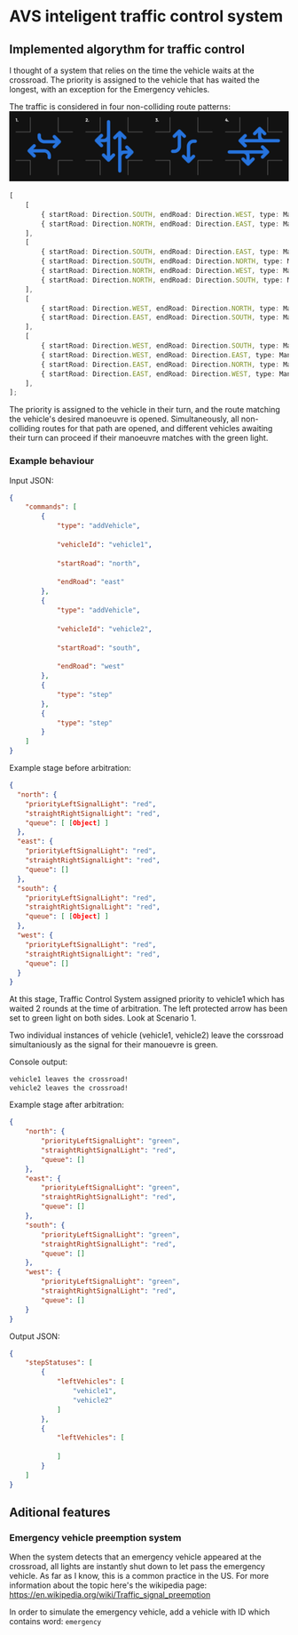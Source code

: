 # AVS inteligent traffic control system

## Implemented algorythm for traffic control

I thought of a system that relies on the time the vehicle waits at the crossroad.
The priority is assigned to the vehicle that has waited the longest, with an exception for the Emergency vehicles.

The traffic is considered in four non-colliding route patterns:
![alt text](scenarios.jpg)

```ts
[
    [
        { startRoad: Direction.SOUTH, endRoad: Direction.WEST, type: Manoeuvres.LEFTTURN },
        { startRoad: Direction.NORTH, endRoad: Direction.EAST, type: Manoeuvres.LEFTTURN },
    ],
    [
        { startRoad: Direction.SOUTH, endRoad: Direction.EAST, type: Manoeuvres.RIGHTTURN },
        { startRoad: Direction.SOUTH, endRoad: Direction.NORTH, type: Manoeuvres.STRAIGHT },
        { startRoad: Direction.NORTH, endRoad: Direction.WEST, type: Manoeuvres.RIGHTTURN },
        { startRoad: Direction.NORTH, endRoad: Direction.SOUTH, type: Manoeuvres.STRAIGHT },
    ],
    [
        { startRoad: Direction.WEST, endRoad: Direction.NORTH, type: Manoeuvres.LEFTTURN },
        { startRoad: Direction.EAST, endRoad: Direction.SOUTH, type: Manoeuvres.LEFTTURN },
    ],
    [
        { startRoad: Direction.WEST, endRoad: Direction.SOUTH, type: Manoeuvres.RIGHTTURN },
        { startRoad: Direction.WEST, endRoad: Direction.EAST, type: Manoeuvres.STRAIGHT },
        { startRoad: Direction.EAST, endRoad: Direction.NORTH, type: Manoeuvres.RIGHTTURN },
        { startRoad: Direction.EAST, endRoad: Direction.WEST, type: Manoeuvres.STRAIGHT },
    ],
];
```

The priority is assigned to the vehicle in their turn, and the route matching the vehicle's desired manoeuvre is opened. Simultaneously, all non-colliding routes for that path are opened, and different vehicles awaiting their turn can proceed if their manoeuvre matches with the green light.

### Example behaviour

Input JSON:

```json
{
    "commands": [
        {
            "type": "addVehicle",

            "vehicleId": "vehicle1",

            "startRoad": "north",

            "endRoad": "east"
        },
        {
            "type": "addVehicle",

            "vehicleId": "vehicle2",

            "startRoad": "south",

            "endRoad": "west"
        },
        {
            "type": "step"
        },
        {
            "type": "step"
        }
    ]
}
```

Example stage before arbitration:

```json
{
  "north": {
    "priorityLeftSignalLight": "red",
    "straightRightSignalLight": "red",
    "queue": [ [Object] ]
  },
  "east": {
    "priorityLeftSignalLight": "red",
    "straightRightSignalLight": "red",
    "queue": []
  },
  "south": {
    "priorityLeftSignalLight": "red",
    "straightRightSignalLight": "red",
    "queue": [ [Object] ]
  },
  "west": {
    "priorityLeftSignalLight": "red",
    "straightRightSignalLight": "red",
    "queue": []
  }
}
```

At this stage, Traffic Control System assigned priority to vehicle1 which has waited 2 rounds at the time of arbitration. The left protected arrow has been set to green light on both sides. Look at Scenario 1.

Two individual instances of vehicle (vehicle1, vehicle2) leave the corssroad simultaniously as the signal for their manouevre is green.

Console output:

```console
vehicle1 leaves the crossroad!
vehicle2 leaves the crossroad!
```

Example stage after arbitration:

```json
{
    "north": {
        "priorityLeftSignalLight": "green",
        "straightRightSignalLight": "red",
        "queue": []
    },
    "east": {
        "priorityLeftSignalLight": "green",
        "straightRightSignalLight": "red",
        "queue": []
    },
    "south": {
        "priorityLeftSignalLight": "green",
        "straightRightSignalLight": "red",
        "queue": []
    },
    "west": {
        "priorityLeftSignalLight": "green",
        "straightRightSignalLight": "red",
        "queue": []
    }
}
```

Output JSON:

```json
{
    "stepStatuses": [
        {
            "leftVehicles": [
                "vehicle1", 
                "vehicle2"
            ]
        },
        {
            "leftVehicles": [

            ]
        }
    ]
}
```

## Aditional features

### **Emergency vehicle preemption system**

When the system detects that an emergency vehicle appeared at the crossroad, all lights are instantly shut down to let pass the emergency vehicle. As far as I know, this is a common practice in the US. For more information about the topic here's the wikipedia page: https://en.wikipedia.org/wiki/Traffic_signal_preemption

In order to simulate the emergency vehicle, add a vehicle with ID which contains word: `emergency`
